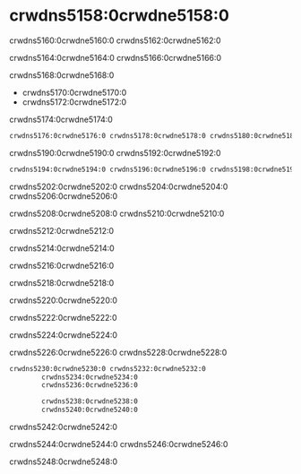 <a name="quotas"></a>

# crwdns5158:0crwdne5158:0

crwdns5160:0crwdne5160:0 crwdns5162:0crwdne5162:0

crwdns5164:0crwdne5164:0 crwdns5166:0crwdne5166:0

crwdns5168:0crwdne5168:0

- crwdns5170:0crwdne5170:0
- crwdns5172:0crwdne5172:0

crwdns5174:0crwdne5174:0

```xml
crwdns5176:0crwdne5176:0 crwdns5178:0crwdne5178:0 crwdns5180:0crwdne5180:0 crwdns5182:0crwdne5182:0 crwdns5184:0crwdne5184:0 crwdns5186:0crwdne5186:0 crwdns5188:0crwdne5188:0
```

crwdns5190:0crwdne5190:0 crwdns5192:0crwdne5192:0

```xml
crwdns5194:0crwdne5194:0 crwdns5196:0crwdne5196:0 crwdns5198:0crwdne5198:0 crwdns5200:0crwdne5200:0
```

crwdns5202:0crwdne5202:0 crwdns5204:0crwdne5204:0 crwdns5206:0crwdne5206:0

crwdns5208:0crwdne5208:0 crwdns5210:0crwdne5210:0

crwdns5212:0crwdne5212:0

crwdns5214:0crwdne5214:0

crwdns5216:0crwdne5216:0

crwdns5218:0crwdne5218:0

crwdns5220:0crwdne5220:0

crwdns5222:0crwdne5222:0

crwdns5224:0crwdne5224:0

crwdns5226:0crwdne5226:0 crwdns5228:0crwdne5228:0

```xml
crwdns5230:0crwdne5230:0 crwdns5232:0crwdne5232:0
        crwdns5234:0crwdne5234:0
        crwdns5236:0crwdne5236:0

        crwdns5238:0crwdne5238:0
        crwdns5240:0crwdne5240:0
```

crwdns5242:0crwdne5242:0

crwdns5244:0crwdne5244:0 crwdns5246:0crwdne5246:0

crwdns5248:0crwdne5248:0